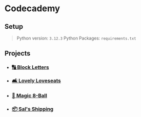 # Codecademy

## Setup

> Python version: `3.12.3`
> Python Packages: `requirements.txt`

## Projects

- ### [🔠 Block Letters](projects/project-01/block-letters)
- ### [️🛋️ Lovely Loveseats](projects/project-02/lovely-loveseats)
- ### [🎱 Magic 8-Ball](projects/project-03/magic-8-ball)
- ### [📦 Sal's Shipping](projects/project-04/sal-shipping)